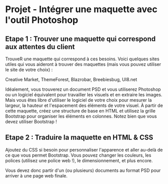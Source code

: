 # Projet - Intégrer une maquette avec l'outil Photoshop 


## Etape 1 : Trouver une maquette qui correspond aux attentes du client

TrouveR une maquette qui correspond à ces besoins. Voici quelques sites utiles qui vous aideront à trouver des maquettes (mais vous pouvez utiliser le site de votre choix) :

Creative Market, ThemeForest, Blazrobar, Breebiesbug, UI8.net

Idéalement, vous trouverez un document PSD et vous utiliserez Photoshop ou un logiciel équivalent pour travailler les visuels et en extraire les images. Mais vous êtes libre d'utiliser le logiciel de votre choix pour mesurer la largeur, la hauteur et l'espacement des éléments de votre visuel. À partir de cette maquette, créez une structure de base en HTML et utilisez la grille Bootstrap pour organiser les éléments en colonnes. Notez bien que vous devez utiliser Bootstrap !

## Etape 2 : Traduire la maquette en HTML & CSS
 
Ajoutez du CSS si besoin pour personnaliser l'apparence et aller au-delà de ce que vous permet Bootstrap. Vous pouvez changer les couleurs, les polices (utilisez une police web !), le dimensionnement, et plus encore. 

Vous devez donc partir d'un (ou plusieurs) documents au format PSD pour arriver à une page web finale.